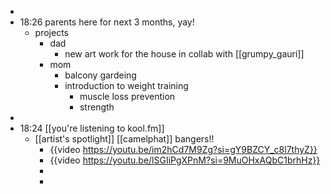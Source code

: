 -
- 18:26 parents here for next 3 months, yay!
	- projects
		- dad
			- new art work for the house in collab with [[grumpy_gauri]]
		- mom
			- balcony gardeing
			- introduction to weight training
				- muscle loss prevention
				- strength
-
- 18:24 [[you're listening to kool.fm]]
	- [[artist's spotlight]] [[camelphat]] bangers!!
		- {{video https://youtu.be/im2hCd7M9Zg?si=gY9BZCY_c8l7thyZ}}
		- {{video https://youtu.be/lSGIiPgXPnM?si=9MuOHxAQbC1brhHz}}
		-
		-
